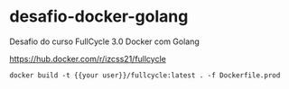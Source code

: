 # desafio-docker-golang
Desafio do curso FullCycle 3.0 Docker com Golang

https://hub.docker.com/r/izcss21/fullcycle

`docker build -t {{your user}}/fullcycle:latest . -f Dockerfile.prod`
